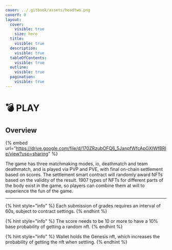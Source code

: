 ```yaml
---
cover: ../.gitbook/assets/headtwo.png
coverY: 0
layout:
  cover:
    visible: true
    size: hero
  title:
    visible: true
  description:
    visible: true
  tableOfContents:
    visible: true
  outline:
    visible: true
  pagination:
    visible: true
---
```


# 💣 PLAY

## Overview

{% embed url="https://drive.google.com/file/d/170ZRzubOFQ6_5JanpfWfcApGXIWfBRIe/view?usp=sharing" %}

The game has three matchmaking modes, io, deathmatch and team deathmatch, and is played via PVP and PVE, with final on-chain settlement based on scores. The settlement smart contract will randomly award NFTs based on the validity of the result. 1907 types of NFTs for different parts of the body exist in the game, so players can combine them at will to experience the fun of the game.

***

{% hint style="info" %}
Each submission of grades requires an interval of 60s, subject to contract settings.
{% endhint %}

{% hint style="info" %}
The score needs to be 10 or more to have a 10% base probability of getting a random nft.
{% endhint %}

{% hint style="info" %}
Wallet holds the Genesis nft, which increases the probability of getting the nft when settling.
{% endhint %}
